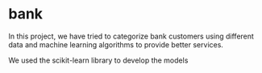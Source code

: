 # bank
In this project, we have tried to categorize bank customers using different data and machine learning algorithms to provide better services.


We used the scikit-learn library to develop the models
